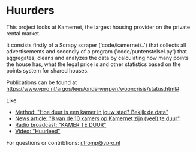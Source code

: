 # Huurders

This project looks at Kamernet, the largest housing provider on the private rental market.

It consists firstly of a Scrapy scraper ('code/kamernet/..') that collects all advertisements and secondly of a program ('code/puntenstelsel.py') that aggregates, cleans and analyzes the data by calculating how many points the house has, what the legal price is and other statistics based on the points system for shared houses.

Publications can be found at https://www.vpro.nl/argos/lees/onderwerpen/wooncrisis/status.html#

Like: 

* [Method: "Hoe duur is een kamer in jouw stad? Bekijk de data"](https://www.vpro.nl/argos/lees/onderwerpen/wooncrisis/2021/Hoe-duur-is-een-kamer-in-jouw-stad-Bekijk-de-data.html#)
* [News article: "8 van de 10 kamers op Kamernet zijn (veel) te duur"](https://www.vpro.nl/argos/lees/onderwerpen/wooncrisis/2021/8-van-de-10-kamers-op-Kamernet-zijn-veel-te-duur.html#)
* [Radio broadcast: "KAMER TE DUUR"](https://www.vpro.nl/argos/media/luister/argos-radio/onderwerpen/2021/Kamer-te-duur.html#)
* [Video: "Huurleed"](https://www.vpro.nl/argos/media/kijk/kort/algemeen/2021/huurleed.html#) 

For questions or contribtions: r.tromp@vpro.nl



